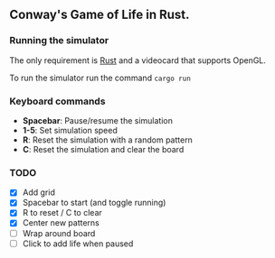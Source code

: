 ## Conway's Game of Life in Rust.

### Running the simulator

The only requirement is [Rust](https://www.rust-lang.org/tools/install) and a videocard that supports OpenGL.

To run the simulator run the command
`
cargo run
`

### Keyboard commands

* **Spacebar**: Pause/resume the simulation
* **1-5**: Set simulation speed
* **R**: Reset the simulation with a random pattern
* **C**: Reset the simulation and clear the board


### TODO

- [x] Add grid
- [x] Spacebar to start (and toggle running)
- [x] R to reset / C to clear
- [x] Center new patterns
- [ ] Wrap around board
- [ ] Click to add life when paused
